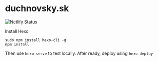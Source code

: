 # duchnovsky.sk
[![Netlify Status](https://api.netlify.com/api/v1/badges/0d0020b0-d9bc-4258-b04e-602d96c7fa95/deploy-status)](https://app.netlify.com/sites/gallant-golick-bdb929/deploys)

Install Hexo

    sudo npm install hexo-cli -g
    npm install

Then use `hexo serve` to test locally.
After ready, deploy using `hexo deploy`
